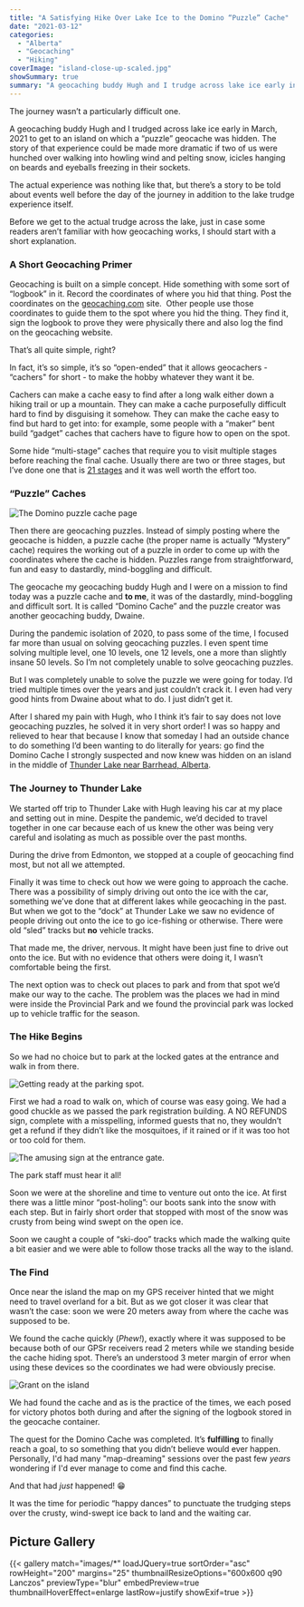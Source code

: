 ```yaml
---
title: "A Satisfying Hike Over Lake Ice to the Domino “Puzzle” Cache"
date: "2021-03-12"
categories: 
  - "Alberta"
  - "Geocaching"
  - "Hiking"
coverImage: "island-close-up-scaled.jpg"
showSummary: true
summary: "A geocaching buddy Hugh and I trudge across lake ice early in March, 2021 to get to an island on which a “puzzle” geocache was hidden."
---
```


The journey wasn’t a particularly difficult one.

A geocaching buddy Hugh and I trudged across lake ice early in March, 2021 to get to an island on which a “puzzle” geocache was hidden. The story of that experience could be made more dramatic if two of us were hunched over walking into howling wind and pelting snow, icicles hanging on beards and eyeballs freezing in their sockets.

The actual experience was nothing like that, but there’s a story to be told about events well before the day of the journey in addition to the lake trudge experience itself.

Before we get to the actual trudge across the lake, just in case some readers aren’t familiar with how geocaching works, I should start with a short explanation.

### A Short Geocaching Primer

Geocaching is built on a simple concept. Hide something with some sort of “logbook” in it. Record the coordinates of where you hid that thing. Post the coordinates on the [geocaching.com](http://geocaching.com) site.  Other people use those coordinates to guide them to the spot where you hid the thing. They find it, sign the logbook to prove they were physically there and also log the find on the geocaching website.

That’s all quite simple, right?

In fact, it’s so simple, it’s so “open-ended” that it allows geocachers - “cachers" for short - to make the hobby whatever they want it be. 

Cachers can make a cache easy to find after a long walk either down a hiking trail or up a mountain. They can make a cache purposefully difficult hard to find by disguising it somehow. They can make the cache easy to find but hard to get into: for example, some people with a “maker” bent build “gadget” caches that cachers have to figure how to open on the spot.

Some hide “multi-stage” caches that require you to visit multiple stages before reaching the final cache. Usually there are two or three stages, but I’ve done one that is [21 stages](https://www.geocaching.com/geocache/GC5R66F_the-ann-sandy-cross-conservation-area-multicache) and it was well worth the effort too.

### “Puzzle” Caches

![The Domino puzzle cache page](Domino-cache-page.png "The Domino puzzle cache page.")

Then there are geocaching puzzles. Instead of simply posting where the geocache is hidden, a puzzle cache (the proper name is actually “Mystery” cache) requires the working out of a puzzle in order to come up with the coordinates where the cache is hidden. Puzzles range from straightforward, fun and easy to dastardly, mind-boggling and difficult.

The geocache my geocaching buddy Hugh and I were on a mission to find today was a puzzle cache and **to me**, it was of the dastardly, mind-boggling and difficult sort. It is called “Domino Cache” and the puzzle creator was another geocaching buddy, Dwaine. 

During the pandemic isolation of 2020, to pass some of the time, I focused far more than usual on solving geocaching puzzles. I even spent time solving multiple level, one 10 levels, one 12 levels, one a more than slightly insane 50 levels. So I’m not completely unable to solve geocaching puzzles.

But I was completely unable to solve the puzzle we were going for today. I’d tried multiple times over the years and just couldn’t crack it. I even had very good hints from Dwaine about what to do. I just didn’t get it. 

After I shared my pain with Hugh, who I think it’s fair to say does not love geocaching puzzles, he solved it in very short order! I was so happy and relieved to hear that because I know that someday I had an outside chance to do something I’d been wanting to do literally for years: go find the Domino Cache I strongly suspected and now knew was hidden on an island in the middle of [Thunder Lake near Barrhead, Alberta](https://goo.gl/maps/HpJzXoK9YPFGBha89).

### The Journey to Thunder Lake

We started off trip to Thunder Lake with Hugh leaving his car at my place and setting out in mine. Despite the pandemic, we’d decided to travel together in one car because each of us knew the other was being very careful and isolating as much as possible over the past months.

During the drive from Edmonton, we stopped at a couple of geocaching find most, but not all we attempted. 

Finally it was time to check out how we were going to approach the cache. There was a possibility of simply driving out onto the ice with the car, something we’ve done that at different lakes while geocaching in the past. But when we got to the “dock” at Thunder Lake we saw no evidence of people driving out onto the ice to go ice-fishing or otherwise. There were old “sled” tracks but **no** vehicle tracks.

That made me, the driver, nervous. It might have been just fine to drive out onto the ice. But with no evidence that others were doing it, I wasn’t comfortable being the first.

The next option was to check out places to park and from that spot we’d make our way to the cache. The problem was the places we had in mind were inside the Provincial Park and we found the provincial park was locked up to vehicle traffic for the season.

### The Hike Begins

So we had no choice but to park at the locked gates at the entrance and walk in from there. 

![Getting ready at the parking spot.](Parking-1024x768.jpg "Getting ready at the parking spot.")

First we had a road to walk on, which of course was easy going. We had a good chuckle as we passed the park registration building. A NO REFUNDS sign, complete with a misspelling, informed guests that no, they wouldn’t get a refund if they didn’t like the mosquitoes, if it rained or if it was too hot or too cold for them. 

![The amusing sign at the entrance gate.](sign-at-entrance-1024x877.jpg "The amusing sign at the entrance gate.")

The park staff must hear it all!

Soon we were at the shoreline and time to venture out onto the ice. At first there was a little minor “post-holing”: our boots sank into the snow with each step. But in fairly short order that stopped with most of the snow was crusty from being wind swept on the open ice. 

Soon we caught a couple of “ski-doo” tracks which made the walking quite a bit easier and we were able to follow those tracks all the way to the island.

### The Find

Once near the island the map on my GPS receiver hinted that we might need to travel overland for a bit. But as we got closer it was clear that wasn’t the case: soon we were 20 meters away from where the cache was supposed to be.

We found the cache quickly (_Phew!_), exactly where it was supposed to be because both of our GPSr receivers read 2 meters while we standing beside the cache hiding spot. There’s an understood 3 meter margin of error when using these devices so the coordinates we had were obviously precise.

![Grant on the island](grant-on-island.jpg "Grant on the island after the find")

We had found the cache and as is the practice of the times, we each posed for victory photos both during and after the signing of the logbook stored in the geocache container.

The quest for the Domino Cache was completed. It’s **fulfilling** to finally reach a goal, to so something that you didn’t believe would ever happen. Personally, I'd had many "map-dreaming" sessions over the past few *years* wondering if I'd ever manage to come and find this cache. 

And that had *just* happened! 😁

It was the time for periodic “happy dances” to punctuate the trudging steps over the crusty, wind-swept ice back to land and the waiting car. 

## Picture Gallery

{{< gallery match="images/*" loadJQuery=true sortOrder="asc" rowHeight="200" margins="25" thumbnailResizeOptions="600x600 q90 Lanczos" previewType="blur" embedPreview=true thumbnailHoverEffect=enlarge lastRow=justify showExif=true >}}
